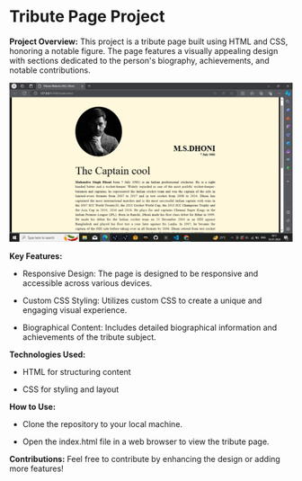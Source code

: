 # Tribute Page Project

__Project Overview:__
This project is a tribute page built using HTML and CSS, honoring a notable figure. The page features a visually appealing design with sections dedicated to the person's biography, achievements, and notable contributions.

![Tribute Page Preview](Tribute_Page1.png)

__Key Features:__

- Responsive Design: The page is designed to be responsive and accessible across various devices.

- Custom CSS Styling: Utilizes custom CSS to create a unique and engaging visual experience.

- Biographical Content: Includes detailed biographical information and achievements of the tribute subject.

__Technologies Used:__

- HTML for structuring content

- CSS for styling and layout

__How to Use:__

- Clone the repository to your local machine.

- Open the index.html file in a web browser to view the tribute page.

__Contributions:__
Feel free to contribute by enhancing the design or adding more features!
